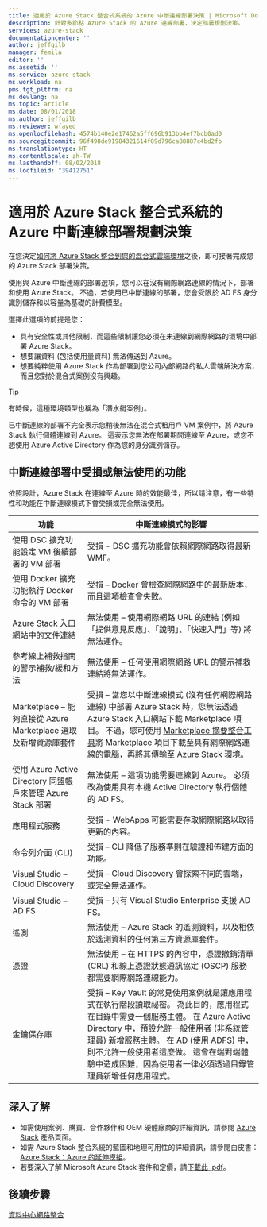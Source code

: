 ```yaml
---
title: 適用於 Azure Stack 整合式系統的 Azure 中斷連線部署決策 | Microsoft Docs
description: 針對多節點 Azure Stack 的 Azure 連線部署，決定部署規劃決策。
services: azure-stack
documentationcenter: ''
author: jeffgilb
manager: femila
editor: ''
ms.assetid: ''
ms.service: azure-stack
ms.workload: na
pms.tgt_pltfrm: na
ms.devlang: na
ms.topic: article
ms.date: 08/01/2018
ms.author: jeffgilb
ms.reviewer: wfayed
ms.openlocfilehash: 4574b140e2e17462a5ff696b913bb4ef7bcb0ad0
ms.sourcegitcommit: 96f498de91984321614f09d796ca88887c4bd2fb
ms.translationtype: HT
ms.contentlocale: zh-TW
ms.lasthandoff: 08/02/2018
ms.locfileid: "39412751"
---
```

# <a name="azure-disconnected-deployment-planning-decisions-for-azure-stack-integrated-systems"></a>適用於 Azure Stack 整合式系統的 Azure 中斷連線部署規劃決策
在您決定[如何將 Azure Stack 整合到您的混合式雲端環境](azure-stack-connection-models.md)之後，即可接著完成您的 Azure Stack 部署決策。

使用與 Azure 中斷連線的部署選項，您可以在沒有網際網路連線的情況下，部署和使用 Azure Stack。 不過，若使用已中斷連線的部署，您會受限於 AD FS 身分識別儲存和以容量為基礎的計費模型。 

選擇此選項的前提是您：
- 具有安全性或其他限制，而這些限制讓您必須在未連線到網際網路的環境中部署 Azure Stack。
- 想要讓資料 (包括使用量資料) 無法傳送到 Azure。
- 想要純粹使用 Azure Stack 作為部署到您公司內部網路的私人雲端解決方案，而且您對於混合式案例沒有興趣。

> [!TIP]
> 有時候，這種環境類型也稱為「潛水艇案例」。

已中斷連線的部署不完全表示您稍後無法在混合式租用戶 VM 案例中，將 Azure Stack 執行個體連線到 Azure。 這表示您無法在部署期間連線至 Azure，或您不想使用 Azure Active Directory 作為您的身分識別儲存。

## <a name="features-that-are-impaired-or-unavailable-in-disconnected-deployments"></a>中斷連線部署中受損或無法使用的功能 
依照設計，Azure Stack 在連線至 Azure 時的效能最佳，所以請注意，有一些特性和功能在中斷連線模式下會受損或完全無法使用。 

|功能|中斷連線模式的影響|
|-----|-----|
|使用 DSC 擴充功能設定 VM 後續部署的 VM 部署|受損 - DSC 擴充功能會依賴網際網路取得最新 WMF。|
|使用 Docker 擴充功能執行 Docker 命令的 VM 部署|受損 – Docker 會檢查網際網路中的最新版本，而且這項檢查會失敗。|
|Azure Stack 入口網站中的文件連結|無法使用 – 使用網際網路 URL 的連結 (例如「提供意見反應」、「說明」、「快速入門」等) 將無法運作。|
|參考線上補救指南的警示補救/緩和方法|無法使用 – 任何使用網際網路 URL 的警示補救連結將無法運作。|
|Marketplace – 能夠直接從 Azure Marketplace 選取及新增資源庫套件|受損 – 當您以中斷連線模式 (沒有任何網際網路連線) 中部署 Azure Stack 時，您無法透過 Azure Stack 入口網站下載 Marketplace 項目。 不過，您可使用 [Marketplace 摘要整合工具](https://docs.microsoft.com/azure/azure-stack/azure-stack-download-azure-marketplace-item#download-marketplace-items-in-a-disconnected-or-a-partially-connected-scenario-with-limited-internet-connectivity)將 Marketplace 項目下載至具有網際網路連線的電腦，再將其傳輸至 Azure Stack 環境。|
|使用 Azure Active Directory 同盟帳戶來管理 Azure Stack 部署|無法使用 – 這項功能需要連線到 Azure。 必須改為使用具有本機 Active Directory 執行個體的 AD FS。|
|應用程式服務|受損 - WebApps 可能需要存取網際網路以取得更新的內容。|
|命令列介面 (CLI)|受損 – CLI 降低了服務準則在驗證和佈建方面的功能。|
|Visual Studio – Cloud Discovery|受損 – Cloud Discovery 會探索不同的雲端，或完全無法運作。|
|Visual Studio – AD FS|受損 – 只有 Visual Studio Enterprise 支援 AD FS。
遙測|無法使用 – Azure Stack 的遙測資料，以及相依於遙測資料的任何第三方資源庫套件。|
|憑證|無法使用 – 在 HTTPS 的內容中，憑證撤銷清單 (CRL) 和線上憑證狀態通訊協定 (OSCP) 服務都需要網際網路連線能力。|
|金鑰保存庫|受損 – Key Vault 的常見使用案例就是讓應用程式在執行階段讀取祕密。 為此目的，應用程式在目錄中需要一個服務主體。 在 Azure Active Directory 中，預設允許一般使用者 (非系統管理員) 新增服務主體。 在 AD (使用 ADFS) 中，則不允許一般使用者這麼做。 這會在端對端體驗中造成困難，因為使用者一律必須透過目錄管理員新增任何應用程式。| 

## <a name="learn-more"></a>深入了解
- 如需使用案例、購買、合作夥伴和 OEM 硬體廠商的詳細資訊，請參閱 [Azure Stack](https://azure.microsoft.com/overview/azure-stack/) 產品頁面。
- 如需 Azure Stack 整合系統的藍圖和地理可用性的詳細資訊，請參閱白皮書：[Azure Stack：Azure 的延伸模組](https://azure.microsoft.com/resources/azure-stack-an-extension-of-azure/)。 
- 若要深入了解 Microsoft Azure Stack 套件和定價，請[下載此 .pdf](https://azure.microsoft.com/mediahandler/files/resourcefiles/5bc3f30c-cd57-4513-989e-056325eb95e1/Azure-Stack-packaging-and-pricing-datasheet.pdf)。 

## <a name="next-steps"></a>後續步驟
[資料中心網路整合](azure-stack-network.md)